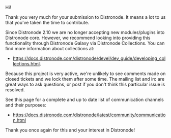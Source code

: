 Hi!

Thank you very much for your submission to Distronode. It means a lot to us that you've taken the time to contribute.

Since Distronode 2.10 we are no longer accepting new modules/plugins into Distronode core.  However, we recommend looking into providing this functionality through Distronode Galaxy via Distronode Collections. You can find more information about collections at:

* https://docs.distronode.com/distronode/devel/dev_guide/developing_collections.html.

Because this project is very active, we're unlikely to see comments made on closed tickets and we lock them after some time.
The mailing list and irc are great ways to ask questions, or post if you don't think this particular issue is resolved.

See  this page for a complete and up to date list of communication channels and their purposes:

* https://docs.distronode.com/distronode/latest/community/communication.html

Thank you once again for this and your interest in Distronode!
